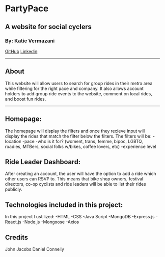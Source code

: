 # PartyPace
## A website for social cyclers 
### By: Katie Vermazani
[GitHub](https://github.com/moomoomewmew) [Linkedin](https://www.linkedin.com/in/user02387456/)
***


## About
This website will allow users to search for group rides in their metro area while filtering for the right pace and company. It also allows account holders to add group ride events to the website, comment on local rides, and boost fun rides.
***


## Homepage:
The homepage will display the filters and once they recieve input will display the rides that match the filter below the filters.
The filters will be:
-location
-pace
-who is it for? (woment, trans, femme, bipoc, LGBTQ, roadies, MTBers, social folks w/bikes, coffee lovers, etc)
-experience level


## Ride Leader Dashboard:
After creating an account, the user will have the option to add a ride which other users can RSVP to. This means that bike shop owners, festival directors, co-op cyclists and ride leaders will be able to list their rides publicly.


## Technologies included in this project:
In this project I ustilized:
-HTML
-CSS
-Java Script
-MongoDB 
-Express.js
-React.js
-Node.js
-Mongoose
-Axios


## Credits
John Jacobs
Daniel Connelly
